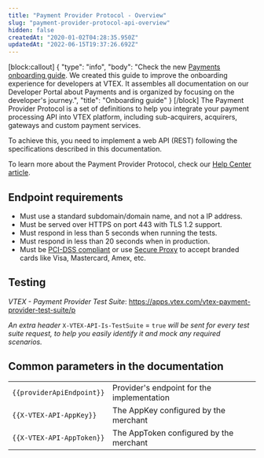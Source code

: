 ```yaml
---
title: "Payment Provider Protocol - Overview"
slug: "payment-provider-protocol-api-overview"
hidden: false
createdAt: "2020-01-02T04:28:35.950Z"
updatedAt: "2022-06-15T19:37:26.692Z"
---
```

[block:callout]
{
  "type": "info",
  "body": "Check the new [Payments onboarding guide](https://developers.vtex.com/vtex-rest-api/docs/payments-overview). We created this guide to improve the onboarding experience for developers at VTEX. It assembles all documentation on our Developer Portal about Payments and is organized by focusing on the developer's journey.",
  "title": "Onboarding guide"
}
[/block]
The Payment Provider Protocol is a set of definitions to help you integrate your payment processing API into VTEX platform, including sub-acquirers, acquirers, gateways and custom payment services. 

To achieve this, you need to implement a web API (REST) following the specifications described in this documentation.

To learn more about the Payment Provider Protocol, check our [Help Center article](https://help.vtex.com/en/tutorial/payment-provider-protocol).


## Endpoint requirements

  * Must use a standard subdomain/domain name, and not a IP address.
  * Must be served over HTTPS on port 443 with TLS 1.2 support.
  * Must respond in less than 5 seconds when running the tests.
  * Must respond in less than 20 seconds when in production.
  * Must be [PCI-DSS compliant](https://developers.vtex.com/vtex-rest-api/docs/payments-integration-pci-dss-compliance) or use [Secure Proxy](https://developers.vtex.com/vtex-rest-api/docs/payments-integration-secure-proxy) to accept branded cards like Visa, Mastercard, Amex, etc.

## Testing

*VTEX - Payment Provider Test Suite*: https://apps.vtex.com/vtex-payment-provider-test-suite/p

*An extra header* `X-VTEX-API-Is-TestSuite` = `true` *will be sent for every test suite request, to help you easily identify it and mock any required scenarios.*


## Common parameters in the documentation

<table>
  <tr>
    <td><code>{{providerApiEndpoint}}</code></td>
    <td>Provider's endpoint for the implementation</td>
  </tr>
  <tr>
    <td><code>{{X-VTEX-API-AppKey}}</code></td>
    <td>The AppKey configured by the merchant</td>
  </tr>
  <tr>
    <td><code>{{X-VTEX-API-AppToken}}</code></td>
    <td>The AppToken configured by the merchant</td>
  </tr>
</table>